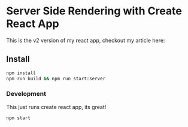 Server Side Rendering with Create React App
===========================================

This is the v2 version of my react app, checkout my article here: 

Install
-------
```bash
npm install
npm run build && npm run start:server
```

### Development
This just runs create react app, its great!
```bash
npm start
```

